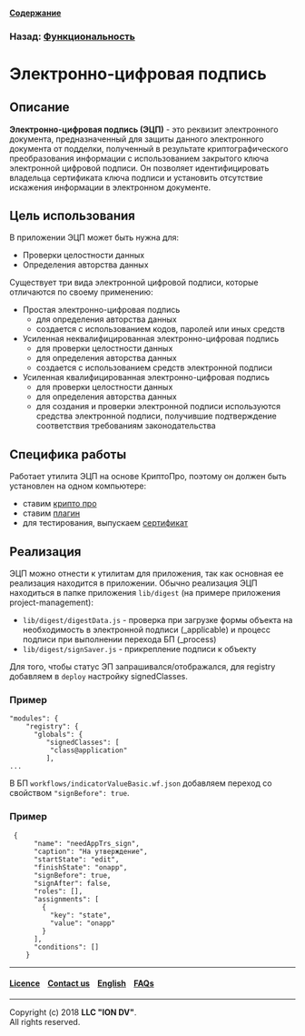 #### [Содержание](/docs/ru/index.md)

### Назад: [Функциональность](/docs/ru/2_system_description/functionality/functionality.md)

# Электронно-цифровая подпись

## Описание

**Электронно-цифровая подпись (ЭЦП)** - это реквизит электронного документа, предназначенный для защиты данного электронного документа от подделки, полученный в результате криптографического преобразования информации с использованием закрытого ключа электронной цифровой подписи. Он позволяет идентифицировать владельца сертификата ключа подписи и установить отсутствие искажения информации в электронном документе.

## Цель использования

В приложении ЭЦП может быть нужна для:

- Проверки целостности данных
- Определения авторства данных

Существует три вида электронной цифровой подписи, которые отличаются по своему применению:

- Простая электронно-цифровая подпись
    - для определения авторства данных
    - создается с использованием кодов, паролей или иных средств
- Усиленная неквалифицированная электронно-цифровая подпись
    - для проверки целостности данных
    - для определения авторства данных
    - создается с использованием средств электронной подписи
- Усиленная квалифицированная электронно-цифровая подпись
    - для проверки целостности данных
    - для определения авторства данных
    - для создания и проверки электронной подписи используются средства электронной подписи, получившие подтверждение соответствия требованиям законодательства

## Специфика работы

Работает утилита ЭЦП на основе КриптоПро, поэтому он должен быть установлен на одном компьютере:

- ставим [крипто про](https://www.cryptopro.ru/products/csp/downloads)
- ставим [плагин](https://www.cryptopro.ru/products/cades/plugin)
- для тестирования, выпускаем [сертификат](https://www.cryptopro.ru/certsrv/certrqma.asp)

## Реализация

ЭЦП можно отнести к утилитам для приложения, так как основная ее реализация находится в приложении. Обычно реализация ЭЦП находиться в папке приложения `lib/digest` (на примере приложения project-management):

- `lib/digest/digestData.js` - проверка при загрузке формы объекта на необходимость в электронной подписи (_applicable) и процесс подписи при выполнении перехода БП (_process)
- `lib/digest/signSaver.js` - прикрепление подписи к объекту

Для того, чтобы статус ЭП запрашивался/отображался, для registry добавляем в `deploy` настройку signedClasses.

### Пример

```
"modules": {
    "registry": {
      "globals": {
         "signedClasses": [
          "class@application"
         ],
...
```

В БП `workflows/indicatorValueBasic.wf.json` добавляем переход со свойством `"signBefore": true`.

### Пример

```
 {
      "name": "needAppTrs_sign",
      "caption": "На утверждение",
      "startState": "edit",
      "finishState": "onapp",
      "signBefore": true,
      "signAfter": false,
      "roles": [],
      "assignments": [
        {
          "key": "state",
          "value": "onapp"
        }
      ],
      "conditions": []
    }
```

--------------------------------------------------------------------------  


 #### [Licence](/LICENCE.md) &ensp;  [Contact us](https://iondv.com) &ensp;  [English](/docs/en/2_system_description/functionality/eds.md)   &ensp; [FAQs](/faqs.md)          



--------------------------------------------------------------------------  

Copyright (c) 2018 **LLC "ION DV"**.   
All rights reserved. 
